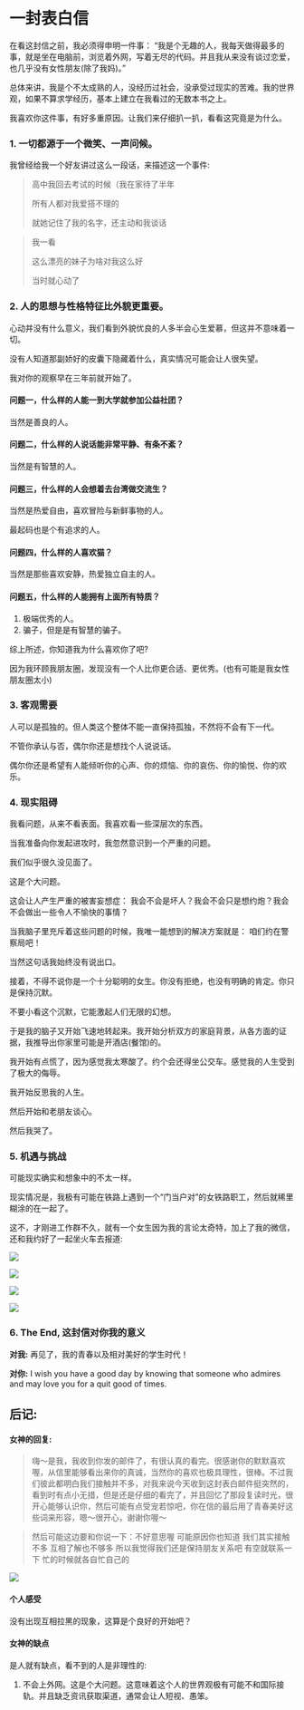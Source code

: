 # 一封表白信

在看这封信之前，我必须得申明一件事： “我是个无趣的人，我每天做得最多的事，就是坐在电脑前，浏览着外网，写着无尽的代码。并且我从来没有谈过恋爱，也几乎没有女性朋友\(除了我妈\)。”

总体来讲，我是个不太成熟的人，没经历过社会，没承受过现实的苦难。我的世界观，如果不算求学经历，基本上建立在我看过的无数本书之上。

我喜欢你这件事，有好多重原因。让我们来仔细扒一扒，看看这究竟是为什么。

### **1. 一切都源于一个微笑、一声问候。**

我曾经给我一个好友讲过这么一段话，来描述这一个事件:

> 高中我回去考试的时候（我在家待了半年
>
> 所有人都对我爱搭不理的
>
> 就她记住了我的名字，还主动和我谈话

> 我一看
>
> 这么漂亮的妹子为啥对我这么好
>
> 当时就心动了

### 2. 人的思想与性格特征比外貌更重要。

心动并没有什么意义，我们看到外貌优良的人多半会心生爱慕，但这并不意味着一切。

没有人知道那副娇好的皮囊下隐藏着什么，真实情况可能会让人很失望。

我对你的观察早在三年前就开始了。

#### 问题一，什么样的人能一到大学就参加公益社团？

当然是善良的人。

#### 问题二，什么样的人说话能非常平静、有条不紊？

当然是有智慧的人。

#### 问题三，什么样的人会想着去台湾做交流生？

当然是热爱自由，喜欢冒险与新鲜事物的人。

最起码也是个有追求的人。

#### 问题四，什么样的人喜欢猫？

当然是那些喜欢安静，热爱独立自主的人。

#### 问题五，什么样的人能拥有上面所有特质？

1. 极端优秀的人。
2. 骗子，但是是有智慧的骗子。

综上所述，你知道我为什么喜欢你了吧? 

因为我环顾我朋友圈，发现没有一个人比你更合适、更优秀。\(也有可能是我女性朋友圈太小\)

### 3. 客观需要

人可以是孤独的。但人类这个整体不能一直保持孤独，不然将不会有下一代。

不管你承认与否，偶尔你还是想找个人说说话。

偶尔你还是希望有人能倾听你的心声、你的烦恼、你的哀伤、你的愉悦、你的欢乐。

### 4. 现实阻碍

我看问题，从来不看表面。我喜欢看一些深层次的东西。

当我准备向你发起进攻时，我忽然意识到一个严重的问题。

我们似乎很久没见面了。

这是个大问题。

这会让人产生严重的被害妄想症： 我会不会是坏人？我会不会只是想约炮？我会不会做出一些令人不愉快的事情？

当我脑子里充斥着这些问题的时候，我唯一能想到的解决方案就是： 咱们约在警察局吧！

当然这句话我始终没有说出口。



接着，不得不说你是一个十分聪明的女生。你没有拒绝，也没有明确的肯定。你只是保持沉默。

不要小看这个沉默，它能激起人们无限的幻想。

于是我的脑子又开始飞速地转起来。我开始分析双方的家庭背景，从各方面的证据，我推导出你家里可能是开酒店\(餐馆\)的。

我开始有点慌了，因为感觉我太寒酸了。约个会还得坐公交车。感觉我的人生受到了极大的侮辱。

我开始反思我的人生。

然后开始和老朋友谈心。

然后我哭了。

### 5. 机遇与挑战

可能现实确实和想象中的不太一样。

现实情况是，我极有可能在铁路上遇到一个“门当户对”的女铁路职工，然后就稀里糊涂的在一起了。

这不，才刚进工作群不久，就有一个女生因为我的言论太奇特，加上了我的微信，还和我约好了一起坐火车去报道:

![](.gitbook/assets/66a8262181455c5461e24f60dd992dd8a4508aa75df316580be816e5bd4a543c.png)

![](.gitbook/assets/7bc2e02867ecedff52168c3ee67eb51a4df2ca1498a4ac1c3ba662509d3ed5e8.png)

![](.gitbook/assets/f3f963f976a48c8f4aafeb716db9ca7592119f330006021998b4ebb10e8c03b0.png)

![](.gitbook/assets/9080d7470090b15311d48dda05d11d97e02510b3688f86d152322be7e2fa83ae.png)

### 6. The End, 这封信对你我的意义

**对我:** 再见了，我的青春以及相对美好的学生时代！

**对你:** I wish you have a good day by knowing that someone who admires and may love you for a quit good of times.

## 后记:

#### 女神的回复:

> 嗨～是我，我收到你发的邮件了，有很认真的看完。很感谢你的默默喜欢喔，从信里能够看出来你的真诚，当然你的喜欢也极具理性，很棒。不过我们彼此都明白我们接触并不多，对我来说今天收到这封表白邮件挺突然的，看到时有点小无措，但是还是仔细的看完了，并且回忆了那段复读时光，很开心能够认识你，然后可能有点受宠若惊吧，你在信的最后用了青春美好这些词来形容，嗯～很开心，谢谢你喔～

> 然后可能这边要和你说一下：不好意思喔 可能原因你也知道 我们其实接触不多 互相了解也不够多 所以我觉得我们还是保持朋友关系吧 有空就联系一下 忙的时候就各自忙自己的

 

![](.gitbook/assets/6b2d197192fb1b523bedae62ab387075b861ed45e23ce58c4e8c24571672b211.png)

#### 个人感受

没有出现互相拉黑的现象，这算是个良好的开始吧？

#### 女神的缺点

是人就有缺点，看不到的人是非理性的:

1. 不会上外网。这是个大问题。这意味着这个人的世界观极有可能不和国际接轨。并且缺乏资讯获取渠道，通常会让人短视、愚笨。

